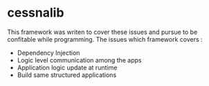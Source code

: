 # cessnalib

This framework was writen to cover these issues and pursue to be confitable while programming. 
The issues which framework covers : 
* Dependency Injection
* Logic level communication among the apps
* Application logic update at runtime
* Build same structured applications
